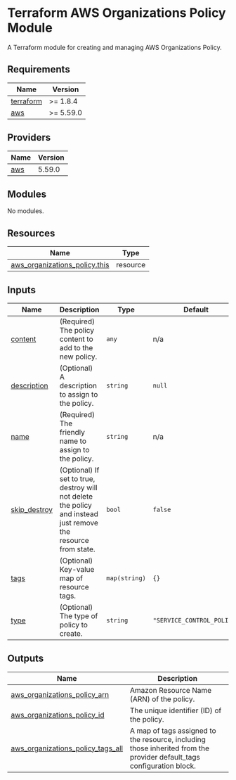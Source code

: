 # Terraform AWS Organizations Policy Module

A Terraform module for creating and managing AWS Organizations Policy.

## Requirements

| Name | Version |
|------|---------|
| <a name="requirement_terraform"></a> [terraform](#requirement\_terraform) | >= 1.8.4 |
| <a name="requirement_aws"></a> [aws](#requirement\_aws) | >= 5.59.0 |

## Providers

| Name | Version |
|------|---------|
| <a name="provider_aws"></a> [aws](#provider\_aws) | 5.59.0 |

## Modules

No modules.

## Resources

| Name | Type |
|------|------|
| [aws_organizations_policy.this](https://registry.terraform.io/providers/hashicorp/aws/latest/docs/resources/organizations_policy) | resource |

## Inputs

| Name | Description | Type | Default | Required |
|------|-------------|------|---------|:--------:|
| <a name="input_content"></a> [content](#input\_content) | (Required) The policy content to add to the new policy. | `any` | n/a | yes |
| <a name="input_description"></a> [description](#input\_description) | (Optional) A description to assign to the policy. | `string` | `null` | no |
| <a name="input_name"></a> [name](#input\_name) | (Required) The friendly name to assign to the policy. | `string` | n/a | yes |
| <a name="input_skip_destroy"></a> [skip\_destroy](#input\_skip\_destroy) | (Optional) If set to true, destroy will not delete the policy and instead just remove the resource from state. | `bool` | `false` | no |
| <a name="input_tags"></a> [tags](#input\_tags) | (Optional) Key-value map of resource tags. | `map(string)` | `{}` | no |
| <a name="input_type"></a> [type](#input\_type) | (Optional) The type of policy to create. | `string` | `"SERVICE_CONTROL_POLICY"` | no |

## Outputs

| Name | Description |
|------|-------------|
| <a name="output_aws_organizations_policy_arn"></a> [aws\_organizations\_policy\_arn](#output\_aws\_organizations\_policy\_arn) | Amazon Resource Name (ARN) of the policy. |
| <a name="output_aws_organizations_policy_id"></a> [aws\_organizations\_policy\_id](#output\_aws\_organizations\_policy\_id) | The unique identifier (ID) of the policy. |
| <a name="output_aws_organizations_policy_tags_all"></a> [aws\_organizations\_policy\_tags\_all](#output\_aws\_organizations\_policy\_tags\_all) | A map of tags assigned to the resource, including those inherited from the provider default\_tags configuration block. |
